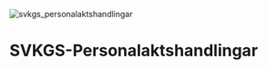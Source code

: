 ![svkgs_personalaktshandlingar](https://github.com/svkau/SVKGS-personalaktshandlingar/assets/13225565/40a87b57-c8ce-4227-a904-897026aef075)

# SVKGS-Personalaktshandlingar
